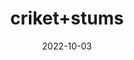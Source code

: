 ---
title: 'criket+stums'
date: '2022-10-03' 
metatag: '' 
inventory: '1' 
draft: false 
# meta description 
shortDescripton: ''
description: 'sports'
longdescription: ''
featured: True
# product Price
price: '2000.0'
# Product Short Description
shortDescription: ''
productID: '3E76529E-3E3F-ED11-996A-005056B3A416'
type: 'products'
category: 'sports' 
thumnailproduct: 'https://eraconnect.blob.core.windows.net/product-images/bestofall/70910ece-5610-4e76-b731-f4a8fe4aad2a.webp' 
images:
  - image: 'https://eraconnect.blob.core.windows.net/product-images/bestofall/70910ece-5610-4e76-b731-f4a8fe4aad2a.webp'  
  - image: 'https://eraconnect.blob.core.windows.net/product-images/bestofall/2c511da9-0800-464d-adaa-a8082d8c9ba9.webp'  
  - image: 'https://eraconnect.blob.core.windows.net/product-images/bestofall/4a095d0d-7390-48bc-8653-8d3a75d7fbdf.webp'  
Variants:
---